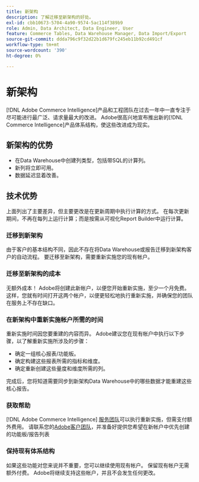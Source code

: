 ```yaml
---
title: 新架构
description: 了解迁移至新架构的好处。
exl-id: cbb10673-5704-4a90-9574-5ac114f389b9
role: Admin, Data Architect, Data Engineer, User
feature: Commerce Tables, Data Warehouse Manager, Data Import/Export
source-git-commit: ddda796c9f32d22b1d679fc245eb11b92cd491cf
workflow-type: tm+mt
source-wordcount: '390'
ht-degree: 0%

---
```


# 新架构

[!DNL Adobe Commerce Intelligence]产品和工程团队在过去一年中一直专注于尽可能进行最广泛、请求量最大的改进。 Adobe很高兴地宣布推出新的[!DNL Commerce Intelligence]产品体系结构，使这些改进成为现实。

## 新架构的优势

* 在Data Warehouse中创建列类型，包括带SQL的计算列。
* 新列将立即可用。
* 数据延迟显着改善。

## 技术优势

上面列出了主要差异，但主要更改是在更新周期中执行计算的方式。 在每次更新期间，不再在每列上运行计算；而是按需从可视化Report Builder中运行计算。

### 迁移到新架构

由于客户的基本结构不同，因此不存在将Data Warehouse或报告迁移到新架构客户的自动流程。 要迁移至新架构，需要重新实施您的现有帐户。

### 迁移至新架构的成本

无额外成本！ Adobe将创建此新帐户，以便您开始重新实施，至少一个月免费。 这样，您就有时间打开这两个帐户，以便更轻松地执行重新实施，并确保您的团队在服务上不存在缺口。

### 在新架构中重新实施帐户所需的时间

重新实施时间因您要重建的内容而异。 Adobe建议您在现有帐户中执行以下步骤，以了解重新实施所涉及的步骤：

* 确定一组核心报表/功能板。
* 确定构建这些报表所需的指标和维度。
* 确定重新创建这些量度和维度所需的列。

完成后，您将知道需要同步到新架构Data Warehouse中的哪些数据才能重建这些核心报告。

### 获取帮助

[!DNL Adobe Commerce Intelligence] [服务团队](https://experienceleague.adobe.com/docs/commerce-knowledge-base/kb/troubleshooting/miscellaneous/mbi-service-policies.html?lang=zh-Hans)可以执行重新实施，但需支付额外费用。 请联系您的[Adobe客户团队](../../guide-overview.md#Submitting-a-Support-Ticket)，并准备好提供您希望在新帐户中优先创建的功能板/报告列表

### 保持现有体系结构

如果这些功能对您来说并不重要，您可以继续使用现有帐户。 保留现有帐户无需额外付费。 Adobe将继续支持这些帐户，并且不会发生任何更改。
